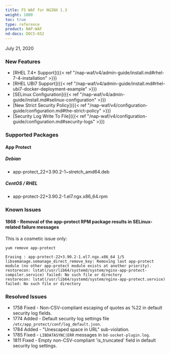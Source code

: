 ```yaml
---
title: F5 WAF for NGINX 1.3
weight: 1000
toc: true
type: reference
product: NAP-WAF
nd-docs: DOCS-652
---
```


July 21, 2020

### New Features

- [RHEL 7.4+ Support]({{< ref "/nap-waf/v4/admin-guide/install.md#rhel-7-4-installation" >}})
- [RHEL UBI7 Support]({{< ref "/nap-waf/v4/admin-guide/install.md#rhel-ubi7-docker-deployment-example" >}})
- [SELinux Configuration]({{< ref "/nap-waf/v4/admin-guide/install.md#selinux-configuration" >}})
- [New Strict Security Policy]({{< ref "/nap-waf/v4/configuration-guide/configuration.md#the-strict-policy" >}})
- [Security Log Write To File]({{< ref "/nap-waf/v4/configuration-guide/configuration.md#security-logs" >}})


### Supported Packages

#### App Protect

##### Debian

- app-protect_22+3.90.2-1~stretch_amd64.deb

##### CentOS / RHEL

- app-protect-22+3.90.2-1.el7.ngx.x86_64.rpm


### Known Issues

#### 1868 - Removal of the app-protect RPM package results in SELinux-related failure messages

This is a cosmetic issue only:

```shell
yum remove app-protect

Erasing : app-protect-22+3.90.2-1.el7.ngx.x86_64 1/5
libsemanage.semanage_direct_remove_key: Removing last app-protect module (no other app-protect module exists at another priority).
restorecon: lstat(/usr/lib64/systemd/system/nginx-app-protect-compiler.service) failed: No such file or directory
restorecon: lstat(/usr/lib64/systemd/system/nginx-app-protect.service) failed: No such file or directory
```

### Resolved Issues

- 1758 Fixed - Non-CSV-compliant escaping of quotes as %22 in default security log fields.
- 1774 Added - Default security log settings file `/etc/app_protect/conf/log_default.json`.
- 1784 Added - "Unescaped space in URL" sub-violation.
- 1785 Fixed - `LIBDATASYNC|ERR` messages in `bd-socket-plugin.log`.
- 1811 Fixed - Empty non-CSV-compliant 'is_truncated' field in default security log settings.
